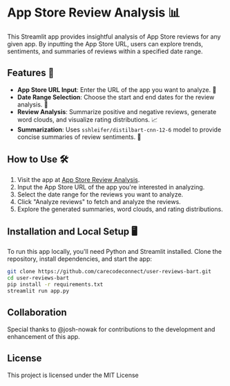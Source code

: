 # App Store Review Analysis 📊

This Streamlit app provides insightful analysis of App Store reviews for any given app. By inputting the App Store URL, users can explore trends, sentiments, and summaries of reviews within a specified date range.

## Features 🚀

- **App Store URL Input**: Enter the URL of the app you want to analyze. 📱
- **Date Range Selection**: Choose the start and end dates for the review analysis. 📅
- **Review Analysis**: Summarize positive and negative reviews, generate word clouds, and visualize rating distributions. 📈
- **Summarization**: Uses `sshleifer/distilbart-cnn-12-6` model to provide concise summaries of review sentiments. 📝

## How to Use 🛠️

1. Visit the app at [App Store Review Analysis](https://user-reviews-bart.streamlit.app/).
2. Input the App Store URL of the app you're interested in analyzing.
3. Select the date range for the reviews you want to analyze.
4. Click "Analyze reviews" to fetch and analyze the reviews.
5. Explore the generated summaries, word clouds, and rating distributions.

## Installation and Local Setup 🖥️

To run this app locally, you'll need Python and Streamlit installed. Clone the repository, install dependencies, and start the app:

```bash
git clone https://github.com/carecodeconnect/user-reviews-bart.git
cd user-reviews-bart
pip install -r requirements.txt
streamlit run app.py
```

## Collaboration

Special thanks to @josh-nowak for contributions to the development and enhancement of this app.

## License 

This project is licensed under the MIT License